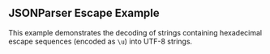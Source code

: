 ## JSONParser Escape Example

This example demonstrates the decoding of strings containing hexadecimal escape sequences (encoded as `\u`) into UTF-8 strings.
